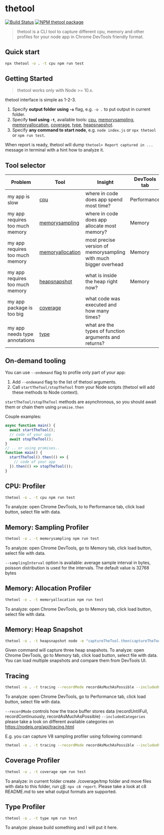 # thetool

<!-- [START badges] -->
[![Build Status](https://img.shields.io/travis/com/ak239/thetool/master.svg)](https://travis-ci.com/ak239/thetool)
[![NPM thetool package](https://img.shields.io/npm/v/thetool.svg)](https://npmjs.org/package/thetool)
<!-- [END badges] -->

> thetool is a CLI tool to capture different cpu, memory and other profiles for your node app in Chrome DevTools friendly format.

## Quick start
```bash
npx thetool -o . -t cpu npm run test
```

## Getting Started

> thetool works only with Node >= 10.x.

thetool interface is simple as 1-2-3.
1. Specify **output folder using `-o`** flag, e.g. `-o .` to put output in current folder.
2. Specify **tool using `-t`**, available tools: [cpu](https://github.com/ak239/thetool#cpu-profiler), [memorysampling](https://github.com/ak239/thetool#sampling-memory-profiler), [memoryallocation](https://github.com/ak239/thetool#allocation-memory-profiler), [coverage](https://github.com/ak239/thetool#coverage-profiler), [type](https://github.com/ak239/thetool#type-profiler), [heapsnapshot](https://github.com/ak239/thetool#heap-snapshot-tool).
3. Specify **any command to start node**, e.g. `node index.js` or `npx thetool` or `npm run test`.

When report is ready, thetool will dump `thetool> Report captured in ...` message in terminal with a hint how to analyze it.

## Tool selector

| Problem | Tool | Insight | DevTools tab |
|-|-|-|-|
| my app is slow | [cpu](https://github.com/ak239/thetool#cpu-profiler) | where in code does app spend most time? | Performance |
| my app requires too much memory | [memorysampling](https://github.com/ak239/thetool#sampling-memory-profiler) | where in code does app allocate most memory? | Memory |
| my app requires too much memory | [memoryallocation](https://github.com/ak239/thetool#allocation-memory-profiler) | most precise version of memorysampling with much bigger overhead | Memory |
| my app requires too much memory | [heapsnapshot](https://github.com/ak239/thetool#heap-snapshot-tool) | what is inside the heap right now? | Memory |
| my app package is too big | [coverage](https://github.com/ak239/thetool#coverage-profiler) | what code was executed and how many times? | |
| my app needs type annotations | [type](https://github.com/ak239/thetool#type-profiler) | what are the types of function arguments and returns? | |

## On-demand tooling

You can use `--ondemand` flag to profile only part of your app:
1. Add `--ondemand` flag to the list of thetool arguments.
2. Call `startTheTool/stopTheTool` from your Node scripts (thetool will add these methods to Node context).

`startTheTool/stopTheTool` methods are asynchronous, so you should await them or chain them using `promise.then`

Couple examples:
```js
async function main() {
  await startTheTool();
  // code of your app
  await stopTheTool();
}
// .. or using promises..
function main() {
  startTheTool().then(() => {
    // code of your app
  }).then(() => stopTheTool());
}
```

## CPU: Profiler

```bash
thetool -o . -t cpu npm run test
```

To analyze: open Chrome DevTools, to to Performance tab, click load button, select file with data.

## Memory: Sampling Profiler

```bash
thetool -o . -t memorysampling npm run test
```

To analyze: open Chrome DevTools, go to Memory tab, click load button, select file with data.

`--samplingInterval` option is available: average sample interval in bytes, poisson distribution is used for the intervals. The default value is 32768 bytes

## Memory: Allocation Profiler

```bash
thetool -o . -t memoryallocation npm run test
```

To analyze: open Chrome DevTools, go to Memory tab, click load button, select file with data.

## Memory: Heap Snapshot

```bash
thetool -o . -t heapsnapshot node -e "captureTheTool.then(captureTheTool).then(captureTheTool)"
```

Given command will capture three heap snapshots.
To analyze: open Chrome DevTools, go to Memory tab, click load button, select file with data. You can load multiple snapshots and compare them from DevTools UI.

## Tracing

```bash
thetool -o . -t tracing --recordMode recordAsMuchAsPossible --includedCategories node,v8 npm run test
```

To analyze: open Chrome DevTools, go to Performance tab, click load button, select file with data.

`--recordMode` controls how the trace buffer stores data (recordUntilFull, recordContinuously, recordAsMuchAsPossible)
`--includedCategories` please take a look on different available categories on https://nodejs.org/api/tracing.html

E.g. you can capture V8 sampling profiler using following command:
```bash
thetool -o . -t tracing --recordMode recordAsMuchAsPossible --includedCategories v8.execute,v8.cpu_profiler,v8.cpu_profiler.hires npm run test
```

## Coverage Profiler

```bash
thetool -o . -t coverage npm run test
```

To analyze: in current folder create ./coverage/tmp folder and move files with data to this folder, run [c8](https://www.npmjs.com/package/c8): `npx c8 report`. Please take a look at c8 README.md to see what output formats are supported.

## Type Profiler

```bash
thetool -o . -t type npm run test
```

To analyze: please build something and I will put it here.

